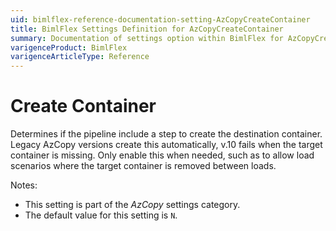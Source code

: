 ```yaml
---
uid: bimlflex-reference-documentation-setting-AzCopyCreateContainer
title: BimlFlex Settings Definition for AzCopyCreateContainer
summary: Documentation of settings option within BimlFlex for AzCopyCreateContainer
varigenceProduct: BimlFlex
varigenceArticleType: Reference
---
```


# Create Container

Determines if the pipeline include a step to create the destination container. Legacy AzCopy versions create this automatically, v.10 fails when the target container is missing. Only enable this when needed, such as to allow load scenarios where the target container is removed between loads.

Notes:

* This setting is part of the *AzCopy* settings category.
* The default value for this setting is `N`.